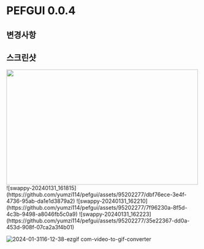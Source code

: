 # PEFGUI 0.0.4

## 변경사항

## 스크린샷
<img src="https://github.com/yumzi114/pefgui/assets/95202277/dbf76ece-3e4f-4736-95ab-da1e1d3879a2" width="500" height="300">
![swappy-20240131_161815](https://github.com/yumzi114/pefgui/assets/95202277/dbf76ece-3e4f-4736-95ab-da1e1d3879a2)
![swappy-20240131_162210](https://github.com/yumzi114/pefgui/assets/95202277/7f96230a-8f5d-4c3b-9498-a8046fb5c0a9)
![swappy-20240131_162223](https://github.com/yumzi114/pefgui/assets/95202277/35e22367-dd0a-453d-908f-07ca2a3f4b01)

![2024-01-3116-12-38-ezgif com-video-to-gif-converter](https://github.com/yumzi114/pefgui/assets/95202277/1102af23-47ef-4aa7-8b3d-7f78f113c542)